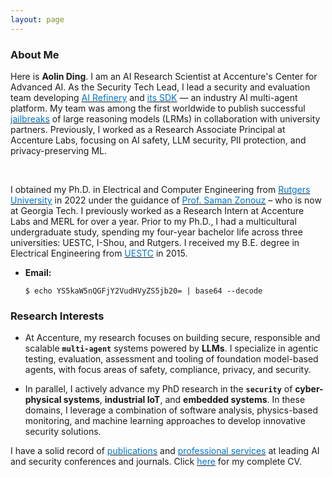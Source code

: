 ```yaml
---
layout: page
---
```


### About Me

Here is **Aolin Ding**. I am an AI Research Scientist at Accenture's Center for Advanced AI. As the Security Tech Lead, I lead a security and evaluation team developing [<font color='0074cc'>AI Refinery</font>](https://airefinery.accenture.com/) and [<font color='0074cc'>its SDK</font>](https://sdk.airefinery.accenture.com/ai_refinery_101/) — an industry AI multi-agent platform. My team was among the first worldwide to publish successful [<font color='0074cc'>jailbreaks</font>](https://arxiv.org/abs/2502.12893) of large reasoning models (LRMs) in collaboration with university partners. Previously, I worked as a Research Associate Principal at Accenture Labs, focusing on AI safety, LLM security, PII protection, and privacy-preserving ML.

<br>

I obtained my Ph.D. in Electrical and Computer Engineering from [<font color='0074cc'>Rutgers University</font>](https://www.ece.rutgers.edu/) in 2022 under the guidance of [<font color='0074cc'>Prof. Saman Zonouz</font>](https://sites.google.com/site/samanzonouz4n6/saman-zonouz) – who is now at Georgia Tech. I previously worked as a Research Intern at Accenture Labs and MERL for over a year. Prior to my Ph.D., I had a multicultural undergraduate study, spending my four-year bachelor life across three universities: UESTC, I-Shou, and Rutgers. I received my B.E. degree in Electrical Engineering from [<font color='0074cc'>UESTC</font>](https://en.uestc.edu.cn/) in 2015.

- **Email:**
    ```
    $ echo YS5kaW5nQGFjY2VudHVyZS5jb20= | base64 --decode
    ```

### Research Interests

- At Accenture, my research focuses on building secure, responsible and scalable **`multi-agent`** systems powered by **LLMs**. I specialize in agentic testing, evaluation, assessment and tooling of foundation model-based agents, with focus areas of safety, compliance, privacy, and security.

- In parallel, I actively advance my PhD research in the **`security`** of **cyber-physical systems**, **industrial IoT**, and **embedded systems**. In these domains, I leverage a combination of software analysis, physics-based monitoring, and machine learning approaches to develop innovative security solutions.

I have a solid record of [<font color='0074cc'>publications</font>](https://aolind.github.io/publications/) and [<font color='0074cc'>professional services</font>](https://aolind.github.io/services/) at leading AI and security conferences and journals. Click [<font color='0074cc'>here</font>](https://aolind.github.io/CV/) for my complete CV.
